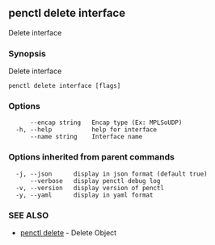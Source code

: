 ## penctl delete interface

Delete interface

### Synopsis


Delete interface

```
penctl delete interface [flags]
```

### Options

```
      --encap string   Encap type (Ex: MPLSoUDP)
  -h, --help           help for interface
      --name string    Interface name
```

### Options inherited from parent commands

```
  -j, --json      display in json format (default true)
      --verbose   display penctl debug log
  -v, --version   display version of penctl
  -y, --yaml      display in yaml format
```

### SEE ALSO
* [penctl delete](penctl_delete.md)	 - Delete Object

